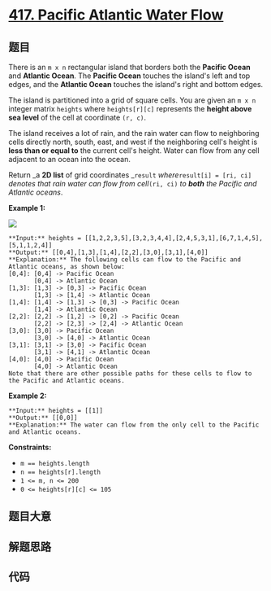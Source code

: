 # [417. Pacific Atlantic Water Flow](https://leetcode.com/problems/pacific-atlantic-water-flow)

## 题目

There is an `m x n` rectangular island that borders both the **Pacific Ocean**
and **Atlantic Ocean**. The **Pacific Ocean** touches the island's left and
top edges, and the **Atlantic Ocean** touches the island's right and bottom
edges.

The island is partitioned into a grid of square cells. You are given an `m x
n` integer matrix `heights` where `heights[r][c]` represents the **height
above sea level** of the cell at coordinate `(r, c)`.

The island receives a lot of rain, and the rain water can flow to neighboring
cells directly north, south, east, and west if the neighboring cell's height
is **less than or equal to** the current cell's height. Water can flow from
any cell adjacent to an ocean into the ocean.

Return _a **2D list** of grid coordinates _`result` _where_`result[i] = [ri,
ci]` _denotes that rain water can flow from cell_`(ri, ci)` _to **both** the
Pacific and Atlantic oceans_.



**Example 1:**

![](https://assets.leetcode.com/uploads/2021/06/08/waterflow-grid.jpg)

    
    
    **Input:** heights = [[1,2,2,3,5],[3,2,3,4,4],[2,4,5,3,1],[6,7,1,4,5],[5,1,1,2,4]]
    **Output:** [[0,4],[1,3],[1,4],[2,2],[3,0],[3,1],[4,0]]
    **Explanation:** The following cells can flow to the Pacific and Atlantic oceans, as shown below:
    [0,4]: [0,4] -> Pacific Ocean 
           [0,4] -> Atlantic Ocean
    [1,3]: [1,3] -> [0,3] -> Pacific Ocean 
           [1,3] -> [1,4] -> Atlantic Ocean
    [1,4]: [1,4] -> [1,3] -> [0,3] -> Pacific Ocean 
           [1,4] -> Atlantic Ocean
    [2,2]: [2,2] -> [1,2] -> [0,2] -> Pacific Ocean 
           [2,2] -> [2,3] -> [2,4] -> Atlantic Ocean
    [3,0]: [3,0] -> Pacific Ocean 
           [3,0] -> [4,0] -> Atlantic Ocean
    [3,1]: [3,1] -> [3,0] -> Pacific Ocean 
           [3,1] -> [4,1] -> Atlantic Ocean
    [4,0]: [4,0] -> Pacific Ocean 
           [4,0] -> Atlantic Ocean
    Note that there are other possible paths for these cells to flow to the Pacific and Atlantic oceans.
    

**Example 2:**

    
    
    **Input:** heights = [[1]]
    **Output:** [[0,0]]
    **Explanation:** The water can flow from the only cell to the Pacific and Atlantic oceans.
    



**Constraints:**

  * `m == heights.length`
  * `n == heights[r].length`
  * `1 <= m, n <= 200`
  * `0 <= heights[r][c] <= 105`


## 题目大意

## 解题思路

## 代码

```javascript

```
